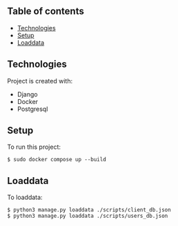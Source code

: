 ## Table of contents
* [Technologies](#technologies)
* [Setup](#setup)
* [Loaddata](#loaddata)

## Technologies
Project is created with:
* Django
* Docker
* Postgresql

## Setup
To run this project:
```
$ sudo docker compose up --build
```

## Loaddata
To loaddata:
```
$ python3 manage.py loaddata ./scripts/client_db.json
$ python3 manage.py loaddata ./scripts/users_db.json
```
